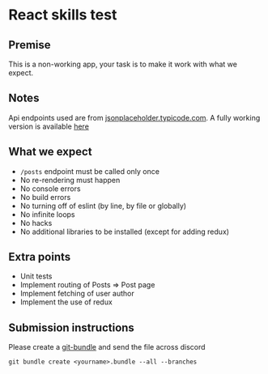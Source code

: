 # React skills test

## Premise
This is a non-working app, your task is to make it work with what we expect.

## Notes
Api endpoints used are from [jsonplaceholder.typicode.com](https://jsonplaceholder.typicode.com/). A fully working version is available [here](https://react-skill-test.vercel.app/)

## What we expect
- `/posts` endpoint must be called only once
- No re-rendering must happen
- No console errors
- No build errors
- No turning off of eslint (by line, by file or globally)
- No infinite loops
- No hacks
- No additional libraries to be installed (except for adding redux)

## Extra points
- Unit tests
- Implement routing of Posts => Post page
- Implement fetching of user author
- Implement the use of redux

## Submission instructions
Please create a [git-bundle](https://git-scm.com/docs/git-bundle/) and send the file across discord

```
git bundle create <yourname>.bundle --all --branches
```